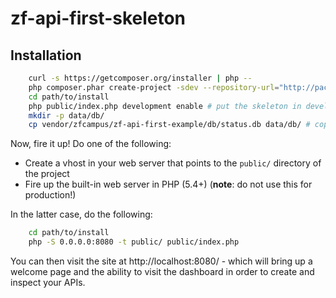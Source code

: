zf-api-first-skeleton
=====================

Installation
------------

```bash
    curl -s https://getcomposer.org/installer | php --
    php composer.phar create-project -sdev --repository-url="http://packages-zfcampus.rhcloud.com/" zfcampus/zf-api-first-skeleton path/to/install
    cd path/to/install
    php public/index.php development enable # put the skeleton in development mode
    mkdir -p data/db/
    cp vendor/zfcampus/zf-api-first-example/db/status.db data/db/ # copy the example API database
```

Now, fire it up! Do one of the following:

- Create a vhost in your web server that points to the `public/` directory of
  the project
- Fire up the built-in web server in PHP (5.4+) (**note**: do not use this for
  production!)

In the latter case, do the following:

```bash
    cd path/to/install
    php -S 0.0.0.0:8080 -t public/ public/index.php
```

You can then visit the site at http://localhost:8080/ - which will bring up a
welcome page and the ability to visit the dashboard in order to create and
inspect your APIs.
